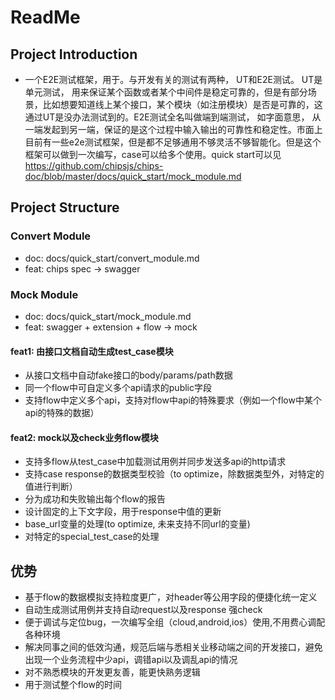 # ReadMe

## Project Introduction

- 一个E2E测试框架，用于。与开发有关的测试有两种， UT和E2E测试。 UT是单元测试， 用来保证某个函数或者某个中间件是稳定可靠的，但是有部分场景，比如想要知道线上某个接口，某个模块（如注册模块）是否是可靠的，这通过UT是没办法测试到的。E2E测试全名叫做端到端测试， 如字面意思， 从一端发起到另一端，保证的是这个过程中输入输出的可靠性和稳定性。市面上目前有一些e2e测试框架，但是都不足够通用不够灵活不够智能化。但是这个框架可以做到一次编写，case可以给多个使用。quick start可以见 <https://github.com/chipsjs/chips-doc/blob/master/docs/quick_start/mock_module.md>

## Project Structure

### Convert Module

- doc: docs/quick_start/convert_module.md
- feat: chips spec -> swagger

### Mock Module

- doc: docs/quick_start/mock_module.md
- feat: swagger + extension + flow -> mock

#### feat1: 由接口文档自动生成test_case模块

- 从接口文档中自动fake接口的body/params/path数据
- 同一个flow中可自定义多个api请求的public字段
- 支持flow中定义多个api，支持对flow中api的特殊要求（例如一个flow中某个api的特殊的数据）

#### feat2: mock以及check业务flow模块

- 支持多flow从test_case中加载测试用例并同步发送多api的http请求
- 支持case response的数据类型校验（to optimize，除数据类型外，对特定的值进行判断）
- 分为成功和失败输出每个flow的报告
- 设计固定的上下文字段，用于response中值的更新 
- base_url变量的处理(to optimize, 未来支持不同url的变量)
- 对特定的special_test_case的处理

## 优势

- 基于flow的数据模拟支持粒度更广，对header等公用字段的便捷化统一定义
- 自动生成测试用例并支持自动request以及response 强check
- 便于调试与定位bug，一次编写全组（cloud,android,ios）使用,不用费心调配各种环境
- 解决同事之间的低效沟通，规范后端与悉相关业移动端之间的开发接口，避免出现一个业务流程中少api，调错api以及调乱api的情况 
- 对不熟悉模块的开发更友善，能更快熟务逻辑
- 用于测试整个flow的时间
